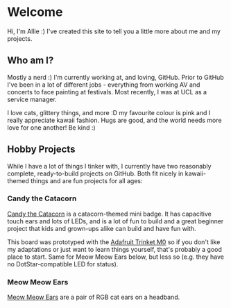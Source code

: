 # Welcome

Hi, I'm Allie :) I've created this site to tell you a little more about me and my projects.

## Who am I?

Mostly a nerd :) I'm currently working at, and loving, GitHub. Prior to GitHub I've been in a lot of different jobs - everything from working AV and concerts to face painting at festivals. Most recently, I was at UCL as a service manager. 

I love cats, glittery things, and more :D my favourite colour is pink and I really appreciate kawaii fashion. Hugs are good, and the world needs more love for one another! Be kind :)

## Hobby Projects

While I have a lot of things I tinker with, I currently have two reasonably complete, ready-to-build projects on GitHub. Both fit nicely in kawaii-themed things and are fun projects for all ages:

### Candy the Catacorn

[Candy the Catacorn](https://github.com/GalaxyAllie/Candy-the-Catacorn) is a catacorn-themed mini badge. It has capacitive touch ears and lots of LEDs, and is a lot of fun to build and a great beginner project that kids and grown-ups alike can build and have fun with.

This board was prototyped with the [Adafruit Trinket M0](https://www.adafruit.com/product/3500) so if you don't like my adaptations or just want to learn things yourself, that's probably a good place to start. Same for Meow Meow Ears below, but less so (e.g. they have no DotStar-compatible LED for status).

### Meow Meow Ears

[Meow Meow Ears](https://github.com/GalaxyAllie/MeowMeowEars) are a pair of RGB cat ears on a headband.
